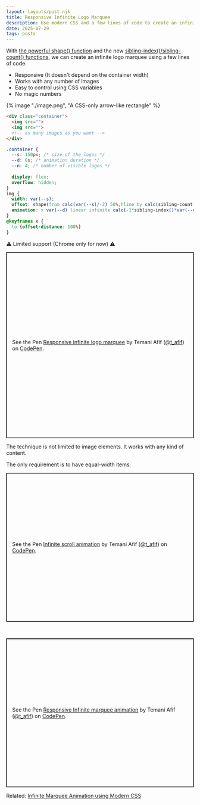 ```yaml
---
layout: layouts/post.njk
title: Responsive Infinite Logo Marquee
description: Use modern CSS and a few lines of code to create an infinite scroll animation 
date: 2025-07-29
tags: posts
---
```


With [the powerful shape() function](https://css-tricks.com/better-css-shapes-using-shape-part-1-lines-and-arcs/) and the new [sibling-index()/sibling-count() functions](/element-index/), we can create an infinite logo marquee using a few lines of code. 

* Responsive (It doesn't depend on the container width) 
* Works with any number of images
* Easy to control using CSS variables
* No magic numbers


{% image "./image.png", "A CSS-only arrow-like rectangle" %}

```html
<div class="container">
  <img src="">
  <img src="">
  <!-- as many images as you want -->
</div>
```

```css
.container {
  --s: 150px; /* size of the logos */
  --d: 8s; /* animation duration */
  --n: 4; /* number of visible logos */
  
  display: flex;
  overflow: hidden;
}
img {
  width: var(--s);
  offset: shape(from calc(var(--s)/-2) 50%,hline by calc(sibling-count()*max(100%/var(--n),var(--s))));
  animation: x var(--d) linear infinite calc(-1*sibling-index()*var(--d)/sibling-count());
}
@keyframes x { 
  to {offset-distance: 100%}
}
```

⚠️ Limited support (Chrome only for now) ⚠️

<p class="codepen" data-height="500" data-default-tab="result" data-slug-hash="QwjGqEJ" data-pen-title="Responsive infinite logo marquee" data-preview="true" data-user="t_afif" style="height: 500px; box-sizing: border-box; display: flex; align-items: center; justify-content: center; border: 2px solid; margin: 1em 0; padding: 1em;">
  <span>See the Pen <a href="https://codepen.io/t_afif/pen/QwjGqEJ">
  Responsive infinite logo marquee</a> by Temani Afif (<a href="https://codepen.io/t_afif">@t_afif</a>)
  on <a href="https://codepen.io">CodePen</a>.</span>
</p>

The technique is not limited to image elements. It works with any kind of content. 

The only requirement is to have equal-width items:

<p class="codepen" data-height="400" data-default-tab="result" data-slug-hash="vENyead" data-pen-title="Infinite scroll animation" data-preview="true" data-user="t_afif" style="height: 400px; box-sizing: border-box; display: flex; align-items: center; justify-content: center; border: 2px solid; margin: 1em 0; padding: 1em;">
  <span>See the Pen <a href="https://codepen.io/t_afif/pen/vENyead">
  Infinite scroll animation</a> by Temani Afif (<a href="https://codepen.io/t_afif">@t_afif</a>)
  on <a href="https://codepen.io">CodePen</a>.</span>
</p>

<br>

<p class="codepen" data-height="400" data-default-tab="result" data-slug-hash="vENyewr" data-pen-title="Responsive Infinite marquee animation" data-preview="true" data-user="t_afif" style="height: 400px; box-sizing: border-box; display: flex; align-items: center; justify-content: center; border: 2px solid; margin: 1em 0; padding: 1em;">
  <span>See the Pen <a href="https://codepen.io/t_afif/pen/vENyewr">
  Responsive Infinite marquee animation</a> by Temani Afif (<a href="https://codepen.io/t_afif">@t_afif</a>)
  on <a href="https://codepen.io">CodePen</a>.</span>
</p>
<script async src="https://public.codepenassets.com/embed/index.js"></script>

Related: [Infinite Marquee Animation using Modern CSS](https://frontendmasters.com/blog/infinite-marquee-animation-using-modern-css/)